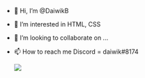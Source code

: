 - 👋 Hi, I’m @DaiwikB
- 👀 I’m interested in HTML, CSS
- 💞️ I’m looking to collaborate on ...
- 📫 How to reach me 
  Discord = daiwik#8174
  
  <p><img src="https://github-readme-stats.vercel.app/api?username=DaiwikB&show_icons=true&theme=dark&icon_color=eee"> </p>
<!---
DaiwikB/DaiwikB is a ✨ special ✨ repository because its `README.md` (this file) appears on your GitHub profile.
You can click the Preview link to take a look at your changes.
--->
